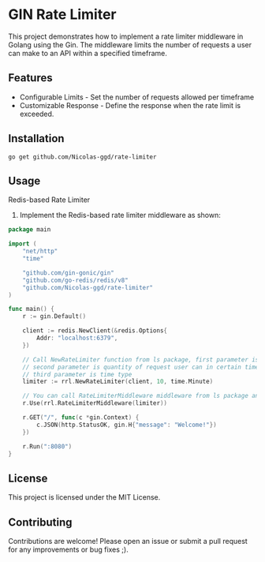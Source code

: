 # GIN Rate Limiter

This project demonstrates how to implement a rate limiter middleware in Golang using the Gin. The middleware limits the number of requests a user can make to an API within a specified timeframe.

## Features
- Configurable Limits - Set the number of requests allowed per timeframe
- Customizable Response - Define the response when the rate limit is exceeded.

## Installation

```shell
go get github.com/Nicolas-ggd/rate-limiter
```

## Usage
Redis-based Rate Limiter

1. Implement the Redis-based rate limiter middleware as shown:

```go
package main

import (
    "net/http"
    "time"

    "github.com/gin-gonic/gin"
    "github.com/go-redis/redis/v8"
    "github.com/Nicolas-ggd/rate-limiter"
)

func main() {
    r := gin.Default()

    client := redis.NewClient(&redis.Options{
        Addr: "localhost:6379",
    })

    // Call NewRateLimiter function from ls package, first parameter is Redis client
    // second parameter is quantity of request user can in certain timeframe,
    // third parameter is time type
    limiter := rrl.NewRateLimiter(client, 10, time.Minute)

    // You can call RateLimiterMiddleware middleware from ls package and pass limiter
    r.Use(rrl.RateLimiterMiddleware(limiter))

    r.GET("/", func(c *gin.Context) {
        c.JSON(http.StatusOK, gin.H{"message": "Welcome!"})
    })

    r.Run(":8080")
}

```

## License
This project is licensed under the MIT License.

## Contributing
Contributions are welcome! Please open an issue or submit a pull request for any improvements or bug fixes ;).